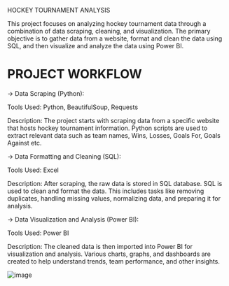 HOCKEY TOURNAMENT ANALYSIS

This project focuses on analyzing hockey tournament data through a combination of data scraping, cleaning, and visualization. The primary objective is to gather data from a website, format and clean the data using SQL, and then visualize and analyze the data using Power BI.

# PROJECT WORKFLOW 

-> Data Scraping (Python):

Tools Used: Python, BeautifulSoup, Requests

Description: The project starts with scraping data from a specific website that hosts hockey tournament information. Python scripts are used to extract relevant data such as team names, Wins, Losses, Goals For, Goals Against etc.

-> Data Formatting and Cleaning (SQL):

Tools Used: Excel

Description: After scraping, the raw data is stored in SQL database. SQL is used to clean and format the data. This includes tasks like removing duplicates, handling missing values, normalizing data, and preparing it for analysis.

-> Data Visualization and Analysis (Power BI):

Tools Used: Power BI

Description: The cleaned data is then imported into Power BI for visualization and analysis. Various charts, graphs, and dashboards are created to help understand trends, team performance, and other insights.

![image](https://github.com/user-attachments/assets/3e4fc2d7-ba13-4ea8-bb39-821886a76d24)

